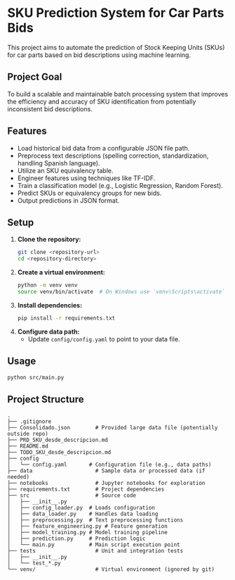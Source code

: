 # SKU Prediction System for Car Parts Bids

This project aims to automate the prediction of Stock Keeping Units (SKUs) for car parts based on bid descriptions using machine learning.

## Project Goal

To build a scalable and maintainable batch processing system that improves the efficiency and accuracy of SKU identification from potentially inconsistent bid descriptions.

## Features

- Load historical bid data from a configurable JSON file path.
- Preprocess text descriptions (spelling correction, standardization, handling Spanish language).
- Utilize an SKU equivalency table.
- Engineer features using techniques like TF-IDF.
- Train a classification model (e.g., Logistic Regression, Random Forest).
- Predict SKUs or equivalency groups for new bids.
- Output predictions in JSON format.

## Setup

1.  **Clone the repository:**
    ```bash
    git clone <repository-url>
    cd <repository-directory>
    ```
2.  **Create a virtual environment:**
    ```bash
    python -m venv venv
    source venv/bin/activate  # On Windows use `venv\Scripts\activate`
    ```
3.  **Install dependencies:**
    ```bash
    pip install -r requirements.txt
    ```
4.  **Configure data path:**
    - Update `config/config.yaml` to point to your data file.

## Usage

```bash
python src/main.py
```

## Project Structure

```
. 
├── .gitignore 
├── Consolidado.json        # Provided large data file (potentially outside repo)
├── PRD_SKU_desde_descripcion.md 
├── README.md
├── TODO_SKU_desde_descripcion.md
├── config
│   └── config.yaml       # Configuration file (e.g., data paths)
├── data                    # Sample data or processed data (if needed)
├── notebooks               # Jupyter notebooks for exploration
├── requirements.txt        # Project dependencies
├── src                     # Source code
│   ├── __init__.py
│   ├── config_loader.py  # Loads configuration
│   ├── data_loader.py    # Handles data loading
│   ├── preprocessing.py  # Text preprocessing functions
│   ├── feature_engineering.py # Feature generation
│   ├── model_training.py # Model training pipeline
│   ├── prediction.py     # Prediction logic
│   └── main.py           # Main script execution point
├── tests                   # Unit and integration tests
│   ├── __init__.py
│   └── test_*.py
└── venv/                   # Virtual environment (ignored by git)
```
